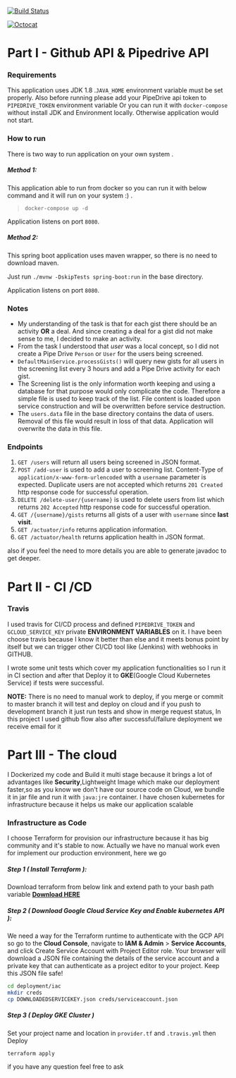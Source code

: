 [![Build Status](https://travis-ci.org/javad-hajiani/Pipedrive.svg?branch=master)](https://travis-ci.org/javad-hajiani/Pipedrive)

[![Octocat](https://github.githubassets.com/images/icons/emoji/octocat.png)](./somelink)

# Part I - Github API & Pipedrive API

### Requirements
This application uses JDK 1.8 .`JAVA_HOME` environment variable must be set properly.
Also before running please add your PipeDrive api token to `PIPEDRIVE_TOKEN` environment variable Or you can run it with `docker-compose` without install JDK and Environment locally. Otherwise application would not start.

### How to run
There is two way to run application on your own system . 

##### Method 1:
This application able to run from docker so you can run it with below command and it will run on your system :) .

 > `docker-compose up -d`

Application listens on port `8080`.


##### Method 2:

This spring boot application uses maven wrapper, so there is no need to download maven.

Just run `./mvnw -DskipTests spring-boot:run` in the base directory.

Application listens on port `8080`.

### Notes
* My understanding of the task is that for each gist there should be an activity **OR** a deal. And since creating a deal for a gist did not make sense to me, I decided to make an activity.
* From the task I understood that _user_ was a local concept, so I did not create a Pipe Drive `Person` or `User` for the users being screened.
* `DefaultMainService.processGists()` will query new gists for all users in the screening list every 3 hours and add a Pipe Drive activity for each gist.
* The Screening list is the only information worth keeping and using a database for that purpose would only complicate the code. Therefore a simple file is used to keep track of the list. File content is loaded upon service construction and will be overwritten before service destruction. 
* The `users.data` file in the base directory contains the data of users. Removal of this file would result in loss of that data. Application will overwrite the data in this file.

### Endpoints 
1. `GET /users` will return all users being screened in JSON format.
2. `POST /add-user` is used to add a user to screening list. Content-Type of `application/x-www-form-urlencoded` with a `username` parameter is expected.
Duplicate users are not accepted which returns `201 Created` http response code for successful operation.
3. `DELETE /delete-user/{username}` is used to delete users from list  which returns `202 Accepted` http response code for successful operation.
4. `GET /{username}/gists` returns all gists of a user with `username` since **last visit**.
5. `GET /actuator/info` returns application information.
6. `GET /actuator/health` returns application health in JSON format.

also if you feel the need to more details you are able to generate javadoc to get deeper.

# Part II - CI /CD

### Travis
I used travis for CI/CD process and defined `PIPEDRIVE_TOKEN` and `GCLOUD_SERVICE_KEY` 
private **ENVIRONMENT VARIABLES** on it. I have been choose travis because I know it better than else and it meets bonus point by itself but we can trigger other CI/CD tool like (Jenkins) with webhooks in GITHUB.

I wrote some unit tests which cover my application functionalities so I run it in CI section and after that Deploy it to **GKE**(Google Cloud Kubernetes Service) if tests were successful.

**NOTE:** There is no need to manual work to deploy, if you merge or commit to master branch it will test and deploy on cloud and if you push to development branch it just run tests and show in merge request status, In this project I used github flow also after successful/failure deployment we receive email for it

# Part III - The cloud

I Dockerized my code and Build it multi stage because it brings a lot of advantages like **Security**,Lightweight Image which make our deployment faster,so as you know we don't have our source code on Cloud, we bundle it in jar file and run it with `java:jre` container.
I have chosen kubernetes for infrastructure because it helps us make our application scalable 

### Infrastructure as Code
I choose Terraform for provision our infrastructure because it has big community and it's stable to now.
Actually we have no manual work even for implement our production environment, here we go
##### Step 1 ( Install Terraform ):
Download terraform from below link and extend path to your bash path variable
<a href="https://www.terraform.io/downloads.html">**Download HERE**</a>

##### Step 2 ( Download Google Cloud Service Key and Enable kubernetes API ):
We need a way for the Terraform runtime to authenticate with the GCP API so go to the 
**Cloud Console**, navigate to **IAM & Admin** > **Service Accounts**, and click Create Service Account with Project Editor role. 
Your browser will download a JSON file containing the details of the service account and a private key that can authenticate as a project editor to your project. 
Keep this JSON file safe! 
```bash
cd deployment/iac
mkdir creds
cp DOWNLOADEDSERVICEKEY.json creds/serviceaccount.json
```
##### Step 3 ( Deploy GKE Cluster )
Set your project name and location in `provider.tf` and `.travis.yml` then Deploy
```bash
terraform apply
```

if you have any question feel free to ask